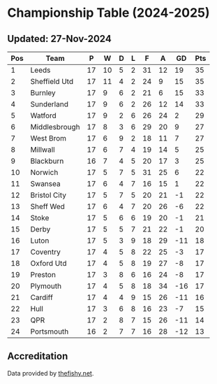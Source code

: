 # Championship Table (2024-2025)
## Updated: 27-Nov-2024

| Pos | Team | P | W | D | L | F | A | GD | Pts |
| --- | --- | --- | --- | --- | --- | --- | --- | --- | --- |
| 1 | Leeds | 17 | 10 | 5 | 2 | 31 | 12 | 19 | 35 |
| 2 | Sheffield Utd | 17 | 11 | 4 | 2 | 24 | 9 | 15 | 35 |
| 3 | Burnley | 17 | 9 | 6 | 2 | 21 | 6 | 15 | 33 |
| 4 | Sunderland | 17 | 9 | 6 | 2 | 26 | 12 | 14 | 33 |
| 5 | Watford | 17 | 9 | 2 | 6 | 26 | 24 | 2 | 29 |
| 6 | Middlesbrough | 17 | 8 | 3 | 6 | 29 | 20 | 9 | 27 |
| 7 | West Brom | 17 | 6 | 9 | 2 | 18 | 11 | 7 | 27 |
| 8 | Millwall | 17 | 6 | 7 | 4 | 19 | 14 | 5 | 25 |
| 9 | Blackburn | 16 | 7 | 4 | 5 | 20 | 17 | 3 | 25 |
| 10 | Norwich | 17 | 5 | 7 | 5 | 31 | 25 | 6 | 22 |
| 11 | Swansea | 17 | 6 | 4 | 7 | 16 | 15 | 1 | 22 |
| 12 | Bristol City | 17 | 5 | 7 | 5 | 20 | 21 | -1 | 22 |
| 13 | Sheff Wed | 17 | 6 | 4 | 7 | 20 | 26 | -6 | 22 |
| 14 | Stoke | 17 | 5 | 6 | 6 | 19 | 20 | -1 | 21 |
| 15 | Derby | 17 | 5 | 5 | 7 | 21 | 22 | -1 | 20 |
| 16 | Luton | 17 | 5 | 3 | 9 | 18 | 29 | -11 | 18 |
| 17 | Coventry | 17 | 4 | 5 | 8 | 22 | 25 | -3 | 17 |
| 18 | Oxford Utd | 17 | 4 | 5 | 8 | 19 | 27 | -8 | 17 |
| 19 | Preston | 17 | 3 | 8 | 6 | 16 | 24 | -8 | 17 |
| 20 | Plymouth | 17 | 4 | 5 | 8 | 18 | 34 | -16 | 17 |
| 21 | Cardiff | 17 | 4 | 4 | 9 | 15 | 26 | -11 | 16 |
| 22 | Hull | 17 | 3 | 6 | 8 | 16 | 23 | -7 | 15 |
| 23 | QPR | 17 | 2 | 8 | 7 | 15 | 26 | -11 | 14 |
| 24 | Portsmouth | 16 | 2 | 7 | 7 | 16 | 28 | -12 | 13 |

## Accreditation 

Data provided by [thefishy.net](https://www.thefishy.net/).